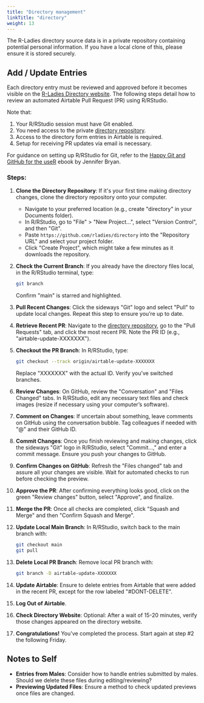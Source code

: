 ```yaml
---
title: "Directory management"
linkTitle: "directory"
weight: 13
---
```



The R-Ladies directory source data is in a private repository containing potential personal information. 
If you have a local clone of this, please ensure it is stored securely.


## Add / Update Entries

Each directory entry must be reviewed and approved before it becomes visible on the [R-Ladies Directory website](https://rladies.org/directory/). 
The following steps detail how to review an automated Airtable Pull Request (PR) using R/RStudio. 

Note that:

1. Your R/RStudio session must have Git enabled.
2. You need access to the private [directory repository](https://github.com/rladies/directory).
3. Access to the directory form entries in Airtable is required.
4. Setup for receiving PR updates via email is necessary. 

For guidance on setting up R/RStudio for Git, refer to the [Happy Git and GitHub for the useR](https://happygitwithr.com/) ebook by Jennifer Bryan.

### Steps:

1. **Clone the Directory Repository**: 
   If it's your first time making directory changes, clone the directory repository onto your computer. 
   - Navigate to your preferred location (e.g., create "directory" in your Documents folder).
   - In R/RStudio, go to "File" > "New Project...", select "Version Control", and then "Git". 
   - Paste `https://github.com/rladies/directory` into the "Repository URL" and select your project folder. 
   - Click "Create Project", which might take a few minutes as it downloads the repository.

2. **Check the Current Branch**: 
   If you already have the directory files local, in the R/RStudio terminal, type:

   ```bash
   git branch
   ```
   
   Confirm "main" is starred and highlighted.

3. **Pull Recent Changes**: 
   Click the sideways "Git" logo and select "Pull" to update local changes. Repeat this step to ensure you’re up to date.

4. **Retrieve Recent PR**: 
   Navigate to the [directory repository](https://github.com/rladies/directory), go to the "Pull Requests" tab, and click the most recent PR. Note the PR ID (e.g., "airtable-update-XXXXXXX").

5. **Checkout the PR Branch**: 
   In R/RStudio, type:

   ```bash
   git checkout --track origin/airtable-update-XXXXXXX
   ```
   
   Replace "XXXXXXX" with the actual ID. Verify you’ve switched branches.

6. **Review Changes**:
   On GitHub, review the "Conversation" and "Files Changed" tabs. In R/RStudio, edit any necessary text files and check images (resize if necessary using your computer’s software). 

7. **Comment on Changes**: 
   If uncertain about something, leave comments on GitHub using the conversation bubble. Tag colleagues if needed with "@" and their GitHub ID.

8. **Commit Changes**: 
   Once you finish reviewing and making changes, click the sideways "Git" logo in R/RStudio, select "Commit...," and enter a commit message. Ensure you push your changes to GitHub.

9. **Confirm Changes on GitHub**: 
   Refresh the "Files changed" tab and assure all your changes are visible. Wait for automated checks to run before checking the preview.

10. **Approve the PR**: 
    After confirming everything looks good, click on the green "Review changes" button, select "Approve", and finalize.

11. **Merge the PR**: 
    Once all checks are completed, click "Squash and Merge" and then "Confirm Squash and Merge".

12. **Update Local Main Branch**: 
    In R/RStudio, switch back to the main branch with:

    ```bash
    git checkout main
    git pull
    ```

13. **Delete Local PR Branch**: 
    Remove local PR branch with:
    
    ```bash
    git branch -D airtable-update-XXXXXXX
    ```

14. **Update Airtable**: 
    Ensure to delete entries from Airtable that were added in the recent PR, except for the row labeled "#DONT-DELETE".

15. **Log Out of Airtable**.

16. **Check Directory Website**: 
    Optional: After a wait of 15-20 minutes, verify those changes appeared on the directory website.

17. **Congratulations!** 
    You've completed the process. Start again at step #2 the following Friday.

## Notes to Self

- **Entries from Males**: Consider how to handle entries submitted by males. Should we delete these files during editing/reviewing?
- **Previewing Updated Files**: Ensure a method to check updated previews once files are changed.
